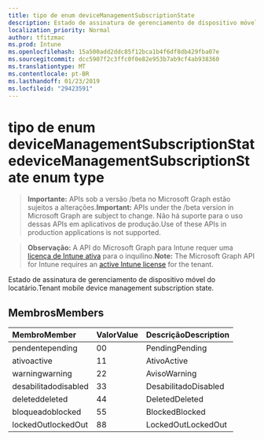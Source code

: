 ```yaml
---
title: tipo de enum deviceManagementSubscriptionState
description: Estado de assinatura de gerenciamento de dispositivo móvel do locatário.
localization_priority: Normal
author: tfitzmac
ms.prod: Intune
ms.openlocfilehash: 15a500add2ddc85f12bca1b4f6df8db429fba07e
ms.sourcegitcommit: dcc5907f2c3ffc0f0e82e953b7ab9cf4ab938360
ms.translationtype: MT
ms.contentlocale: pt-BR
ms.lasthandoff: 01/23/2019
ms.locfileid: "29423591"
---
```

# <a name="devicemanagementsubscriptionstate-enum-type"></a><span data-ttu-id="2930b-103">tipo de enum deviceManagementSubscriptionState</span><span class="sxs-lookup"><span data-stu-id="2930b-103">deviceManagementSubscriptionState enum type</span></span>

> <span data-ttu-id="2930b-104">**Importante:** APIs sob a versão /beta no Microsoft Graph estão sujeitos a alterações.</span><span class="sxs-lookup"><span data-stu-id="2930b-104">**Important:** APIs under the /beta version in Microsoft Graph are subject to change.</span></span> <span data-ttu-id="2930b-105">Não há suporte para o uso dessas APIs em aplicativos de produção.</span><span class="sxs-lookup"><span data-stu-id="2930b-105">Use of these APIs in production applications is not supported.</span></span>

> <span data-ttu-id="2930b-106">**Observação:** A API do Microsoft Graph para Intune requer uma [licença de Intune ativa](https://go.microsoft.com/fwlink/?linkid=839381) para o inquilino.</span><span class="sxs-lookup"><span data-stu-id="2930b-106">**Note:** The Microsoft Graph API for Intune requires an [active Intune license](https://go.microsoft.com/fwlink/?linkid=839381) for the tenant.</span></span>

<span data-ttu-id="2930b-107">Estado de assinatura de gerenciamento de dispositivo móvel do locatário.</span><span class="sxs-lookup"><span data-stu-id="2930b-107">Tenant mobile device management subscription state.</span></span>

## <a name="members"></a><span data-ttu-id="2930b-108">Membros</span><span class="sxs-lookup"><span data-stu-id="2930b-108">Members</span></span>
|<span data-ttu-id="2930b-109">Membro</span><span class="sxs-lookup"><span data-stu-id="2930b-109">Member</span></span>|<span data-ttu-id="2930b-110">Valor</span><span class="sxs-lookup"><span data-stu-id="2930b-110">Value</span></span>|<span data-ttu-id="2930b-111">Descrição</span><span class="sxs-lookup"><span data-stu-id="2930b-111">Description</span></span>|
|:---|:---|:---|
|<span data-ttu-id="2930b-112">pendente</span><span class="sxs-lookup"><span data-stu-id="2930b-112">pending</span></span>|<span data-ttu-id="2930b-113">0</span><span class="sxs-lookup"><span data-stu-id="2930b-113">0</span></span>|<span data-ttu-id="2930b-114">Pending</span><span class="sxs-lookup"><span data-stu-id="2930b-114">Pending</span></span>|
|<span data-ttu-id="2930b-115">ativo</span><span class="sxs-lookup"><span data-stu-id="2930b-115">active</span></span>|<span data-ttu-id="2930b-116">1</span><span class="sxs-lookup"><span data-stu-id="2930b-116">1</span></span>|<span data-ttu-id="2930b-117">Ativo</span><span class="sxs-lookup"><span data-stu-id="2930b-117">Active</span></span>|
|<span data-ttu-id="2930b-118">warning</span><span class="sxs-lookup"><span data-stu-id="2930b-118">warning</span></span>|<span data-ttu-id="2930b-119">2</span><span class="sxs-lookup"><span data-stu-id="2930b-119">2</span></span>|<span data-ttu-id="2930b-120">Aviso</span><span class="sxs-lookup"><span data-stu-id="2930b-120">Warning</span></span>|
|<span data-ttu-id="2930b-121">desabilitado</span><span class="sxs-lookup"><span data-stu-id="2930b-121">disabled</span></span>|<span data-ttu-id="2930b-122">3</span><span class="sxs-lookup"><span data-stu-id="2930b-122">3</span></span>|<span data-ttu-id="2930b-123">Desabilitado</span><span class="sxs-lookup"><span data-stu-id="2930b-123">Disabled</span></span>|
|<span data-ttu-id="2930b-124">deleted</span><span class="sxs-lookup"><span data-stu-id="2930b-124">deleted</span></span>|<span data-ttu-id="2930b-125">4</span><span class="sxs-lookup"><span data-stu-id="2930b-125">4</span></span>|<span data-ttu-id="2930b-126">Deleted</span><span class="sxs-lookup"><span data-stu-id="2930b-126">Deleted</span></span>|
|<span data-ttu-id="2930b-127">bloqueado</span><span class="sxs-lookup"><span data-stu-id="2930b-127">blocked</span></span>|<span data-ttu-id="2930b-128">5</span><span class="sxs-lookup"><span data-stu-id="2930b-128">5</span></span>|<span data-ttu-id="2930b-129">Blocked</span><span class="sxs-lookup"><span data-stu-id="2930b-129">Blocked</span></span>|
|<span data-ttu-id="2930b-130">lockedOut</span><span class="sxs-lookup"><span data-stu-id="2930b-130">lockedOut</span></span>|<span data-ttu-id="2930b-131">8</span><span class="sxs-lookup"><span data-stu-id="2930b-131">8</span></span>|<span data-ttu-id="2930b-132">LockedOut</span><span class="sxs-lookup"><span data-stu-id="2930b-132">LockedOut</span></span>|




